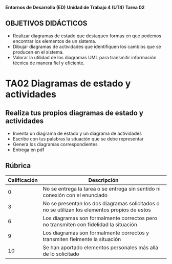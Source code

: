 **Entornos de Desarrollo (ED)**
**Unidad de Trabajo 4 (UT4)**
**Tarea 02**

## OBJETIVOS DIDÁCTICOS

- Realizar diagramas de estado que destaquen formas en que podemos encontrar los elementos de un sistema.
- Dibujar diagramas de actividades que identifiquen los cambios que se producen en el sistema.
- Valorar la utilidad de los diagramas UML para transmitir información técnica de manera fiel y eficiente.

# TA02 Diagramas de estado y actividades

## Realiza tus propios diagramas de estado y actividades

* Inventa un diagrama de estado y un diagrama de actividades
* Escribe con tus palabras la situación que se debe representar
* Genera los diagramas correspondientes
* Entrega en pdf

## Rúbrica

| Calificación | Descripción                                                                                                                                           |
| ------------ | ----------------------------------------------------------------------------------------------------------------------------------------------------- |
| 0            | No se entrega la tarea o se entrega sin sentido ni conexión con el enunciado                                                                          |
| 3            | No se presentan los dos diagramas solicitados o no se utilizan los elementos propios de estos                                    |
| 6            | Los diagramas son formalmente correctos pero no transmiten con fidelidad la situación         |
| 9            | Los diagramas son formalmente correctos y transmiten fielmente la situación |
| 10           | Se han aportado elementos personales más allá de lo solicitado   |